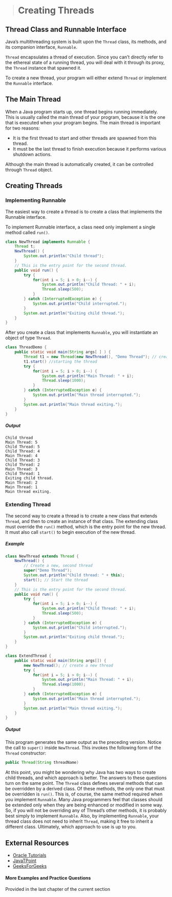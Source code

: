 ># Creating Threads

## Thread Class and Runnable Interface

Java’s multithreading system is built upon the `Thread` class, its methods, and its companion interface, `Runnable`.

`Thread` encapsulates a thread of execution. Since you can’t directly refer to the ethereal state of a running thread, you will deal with it through its proxy, the `Thread` instance that spawned it.

To create a new thread, your program will either extend `Thread` or implement the `Runnable` interface.

## The Main Thread

When a Java program starts up, one thread begins running immediately. This is usually called the main thread of your program, because it is the one that is executed when your program begins. The main thread is important for two reasons:

* It is the first thread to start and other threads are spawned from this thread.
* It must be the last thread to finish execution because it performs various shutdown actions.
  
Although the main thread is automatically created, it can be controlled through `Thread` object.

## Creating Threads

### Implementing Runnable

The easiest way to create a thread is to create a class that implements the Runnable interface.

To implement Runnable interface, a class need only implement a single method called `run()`.

```java
class NewThread implements Runnable {
    Thread t;
    NewThread() {
        System.out.println("Child thread");
    }
    // This is the entry point for the second thread.
    public void run() {
        try {
            for(int i = 5; i > 0; i--) {
                System.out.println("Child Thread: " + i);
                Thread.sleep(500);
            }
        } catch (InterruptedException e) {
            System.out.println("Child interrupted.");
        }
        System.out.println("Exiting child thread.");
    }
}
```

After you create a class that implements `Runnable`, you will instantiate an object of type `Thread`.

```java
class ThreadDemo {
    public static void main(String args[ ] ) {
        Thread t1 = new Thread(new NewThread(), "Demo Thread"); // create a new thread'
        t1.start() //starting the thread
        try {
            for(int i = 5; i > 0; i--) {
                System.out.println("Main Thread: " + i);
                Thread.sleep(1000);
            }
        } catch (InterruptedException e) {
            System.out.println("Main thread interrupted.");
        }
        System.out.println("Main thread exiting.");
    }
}
```

##### Output

    Child thread
    Main Thread: 5
    Child Thread: 5
    Child Thread: 4
    Main Thread: 4
    Child Thread: 3
    Child Thread: 2
    Main Thread: 3
    Child Thread: 1
    Exiting child thread.
    Main Thread: 2
    Main Thread: 1
    Main thread exiting.


### Extending Thread

The second way to create a thread is to create a new class that extends `Thread`, and then to create an instance of that class. The extending class must override the `run()` method, which is the entry point for the new thread. It must also call `start()` to begin execution of the new thread.

##### Example

```java
class NewThread extends Thread {
    NewThread() {
        // Create a new, second thread
        super("Demo Thread");
        System.out.println("Child thread: " + this);
        start(); // Start the thread
    }
    // This is the entry point for the second thread.
    public void run() {
        try {
            for(int i = 5; i > 0; i--) {
                System.out.println("Child Thread: " + i);
                Thread.sleep(500);
            }
        } catch (InterruptedException e) {
            System.out.println("Child interrupted.");
        }
        System.out.println("Exiting child thread.");
    }
}
```

```java
class ExtendThread {
    public static void main(String args[]) {
        new NewThread(); // create a new thread
        try {
            for(int i = 5; i > 0; i--) {
                System.out.println("Main Thread: " + i);
                Thread.sleep(1000);
            }
        } catch (InterruptedException e) {
            System.out.println("Main thread interrupted.");
        }
        System.out.println("Main thread exiting.");
    }
}
```

##### Output

This program generates the same output as the preceding version. Notice the call to `super()` inside `NewThread`. This invokes the following form of the `Thread` constructor:

```java
public Thread(String threadName)
```

At this point, you might be wondering why Java has two ways to create child threads, and which approach is better. The answers to these questions turn on the same point. The `Thread` class defines several methods that can be overridden by a derived class. Of these methods, the only one that must be overridden is `run()`. This is, of course, the same method required when you implement `Runnable`. Many Java programmers feel that classes should be extended only when they are being enhanced or modified in some way. So, if you will not be overriding any of Thread’s other methods, it is probably best simply to implement `Runnable`. Also, by implementing `Runnable`, your thread class does not need to inherit `Thread`, making it free to inherit a different class. Ultimately, which approach to use is up to you.

## External Resources

* [Oracle Tutorials](https://docs.oracle.com/javase/tutorial/essential/concurrency/runthread.html)
* [JavaTPoint](https://www.javatpoint.com/creating-thread)
* [GeeksForGeeks](https://www.geeksforgeeks.org/multithreading-in-java/)

#### More Examples and Practice Questions
Provided in the last chapter of the current section